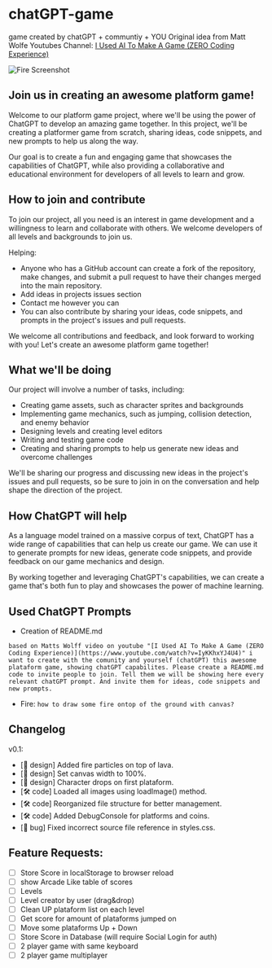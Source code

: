 # chatGPT-game
game created by chatGPT + communtiy + YOU
Original idea from Matt Wolfe Youtubes Channel: [I Used AI To Make A Game (ZERO Coding Experience)](https://www.youtube.com/watch?v=IyKKhxYJ4U4)


![Fire Screenshot](https://www.kukumo.net/chatGPT-game/imgs/screenshot3.png)


## Join us in creating an awesome platform game!
Welcome to our platform game project, where we'll be using the power of ChatGPT to develop an amazing game together. In this project, we'll be creating a platformer game from scratch, sharing ideas, code snippets, and new prompts to help us along the way.

Our goal is to create a fun and engaging game that showcases the capabilities of ChatGPT, while also providing a collaborative and educational environment for developers of all levels to learn and grow.

## How to join and contribute
To join our project, all you need is an interest in game development and a willingness to learn and collaborate with others. We welcome developers of all levels and backgrounds to join us.

Helping:
- Anyone who has a GitHub account can create a fork of the repository, make changes, and submit a pull request to have their changes merged into the main repository.
- Add ideas in projects issues section
- Contact me however you can
- You can also contribute by sharing your ideas, code snippets, and prompts in the project's issues and pull requests. 

We welcome all contributions and feedback, and look forward to working with you!
Let's create an awesome platform game together!

## What we'll be doing
Our project will involve a number of tasks, including:

- Creating game assets, such as character sprites and backgrounds
- Implementing game mechanics, such as jumping, collision detection, and enemy behavior
- Designing levels and creating level editors
- Writing and testing game code
- Creating and sharing prompts to help us generate new ideas and overcome challenges

We'll be sharing our progress and discussing new ideas in the project's issues and pull requests, so be sure to join in on the conversation and help shape the direction of the project.

## How ChatGPT will help
As a language model trained on a massive corpus of text, ChatGPT has a wide range of capabilities that can help us create our game. We can use it to generate prompts for new ideas, generate code snippets, and provide feedback on our game mechanics and design.

By working together and leveraging ChatGPT's capabilities, we can create a game that's both fun to play and showcases the power of machine learning.


## Used ChatGPT Prompts

- Creation of README.md
```
based on Matts Wolff video on youtube "[I Used AI To Make A Game (ZERO Coding Experience)](https://www.youtube.com/watch?v=IyKKhxYJ4U4)" i want to create with the comunity and yourself (chatGPT) this awesome plataform game, showing chatGPT capabilites. Please create a README.md code to invite people to join. Tell them we will be showing here every relevant chatGPT prompt. And invite them for ideas, code snippets and new prompts.
```

- Fire: `how to draw some fire ontop of the ground with canvas?`

## Changelog

v0.1:
- [🎨 design] Added fire particles on top of lava.
- [🎨 design] Set canvas width to 100%.
- [🎨 design] Character drops on first plataform.
- [🛠 code] Loaded all images using loadImage() method.
- [🛠 code] Reorganized file structure for better management.
- [🛠 code] Added DebugConsole for platforms and coins.
- [🐜 bug] Fixed incorrect source file reference in styles.css.

## Feature Requests:

- [ ] Store Score in localStorage to browser reload
- [ ] show Arcade Like table of scores
- [ ] Levels
- [ ] Level creator by user (drag&drop)
- [ ] Clean UP plataform list on each level
- [ ] Get score for amount of plataforms jumped on
- [ ] Move some plataforms Up + Down
- [ ] Store Score in Database (will require Social Login for auth)
- [ ] 2 player game with same keyboard
- [ ] 2 player game multiplayer
